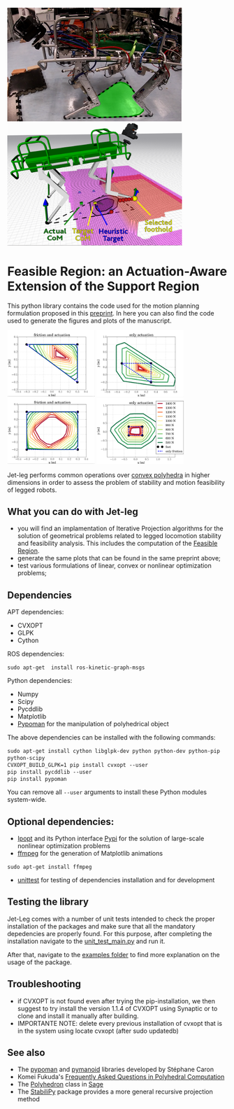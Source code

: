 <img src="https://github.com/orsoromeo/jet-leg/blob/master/figs/feasible_region.png" alt="hyqgreen" width="400"/>  <img src="https://github.com/orsoromeo/jet-leg/blob/master/figs/foothold_planning.png" alt="planning" width="400"/>


# Feasible Region: an Actuation-Aware Extension of the Support Region
This python library contains the code used for the motion planning formulation proposed in this [preprint](https://arxiv.org/abs/1903.07999#). In here you can also find the code used to generate the figures and plots of the manuscript. 

<img src="https://github.com/orsoromeo/jet-leg/blob/master/figs/3contacts_F%26A.png" alt="hyqgreen" width="200"/>  <img src="https://github.com/orsoromeo/jet-leg/blob/master/figs/3contacts_onlyA.png" alt="planning" width="200"/>  <img src="https://github.com/orsoromeo/jet-leg/blob/master/figs/4contacts_F%26A.png" alt="hyqgreen" width="200"/>  <img src="https://github.com/orsoromeo/jet-leg/blob/master/figs/4contacts_onlyA.png" alt="planning" width="200"/>

Jet-leg performs common operations over [convex
polyhedra](https://en.wikipedia.org/wiki/Convex_polyhedron) in higher dimensions in order to assess the problem of stability and motion feasibility of legged robots.

## What you can do with Jet-leg
- you will find an implamentation of Iterative Projection algorithms for the solution of geometrical problems related to legged locomotion stability and feasibility analysis. This includes the computation of the [Feasible Region](https://arxiv.org/abs/1903.07999#).
- generate the same plots that can be found in the same preprint above;
- test various formulations of linear, convex or nonlinear optimization problems;


## Dependencies
APT dependencies:
- CVXOPT
- GLPK
- Cython

ROS dependencies:
```
sudo apt-get  install ros-kinetic-graph-msgs
```

Python dependencies:
- Numpy
- Scipy
- Pycddlib
- Matplotlib
- [Pypoman](https://github.com/stephane-caron/pypoman) for the manipulation of polyhedrical object

The above dependencies can be installed with the following commands:
```
sudo apt-get install cython libglpk-dev python python-dev python-pip python-scipy
CVXOPT_BUILD_GLPK=1 pip install cvxopt --user
pip install pycddlib --user
pip install pypoman
```
You can remove all ``--user`` arguments to install these Python modules system-wide.

## Optional dependencies:

- [Ipopt](https://projects.coin-or.org/Ipopt) and its Python interface [Pypi](https://pypi.org/project/ipopt/) for the solution of large-scale nonlinear optimization problems
- [ffmpeg](https://www.ffmpeg.org/) for the generation of Matplotlib animations
```
sudo apt-get install ffmpeg
```
- [unittest](https://docs.python.org/3/library/unittest.html) for testing of dependencies installation and for development


<!--## Installation (no longer used)

Finally, clone this repository and run its setup script:
```
git clone git@gitlab.advr.iit.it:rorsolino/jet-leg.git
cd jet-leg
python setup.py build
python setup.py install --user
```
-->

## Testing the library
Jet-Leg comes with a number of unit tests intended to check the proper installation of the packages and make sure that all the mandatory depedencies are properly found. For this purpose, after completing the installation navigate to the [unit_test_main.py](https://gitlab.advr.iit.it/rorsolino/jet-leg/blob/master/unit_tests/unit_test_main.py) and run it.

After that, navigate to the [examples folder](https://gitlab.advr.iit.it/rorsolino/jet-leg/tree/master/examples) to find more explanation on the usage of the package.

## Troubleshooting

- if CVXOPT is not found even after trying the pip-installation, we then suggest to try install the version 1.1.4 of CVXOPT using Synaptic or to clone and install it manually after building.
- IMPORTANTE NOTE: delete every previous installation of cvxopt that is in the system using locate cvxopt (after sudo updatedb)

## See also

- The [pypoman](https://github.com/stephane-caron/pypoman) and [pymanoid](https://github.com/stephane-caron/pymanoid) libraries developed by Stéphane Caron
- Komei Fukuda's [Frequently Asked Questions in Polyhedral Computation](http://www.cs.mcgill.ca/~fukuda/soft/polyfaq/polyfaq.html)
- The
  [Polyhedron](http://doc.sagemath.org/html/en/reference/discrete_geometry/sage/geometry/polyhedron/constructor.html) class in [Sage](http://www.sagemath.org/)
- The [StabiliPy](https://github.com/haudren/stabilipy) package provides a more
  general recursive projection method
